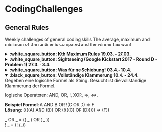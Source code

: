 # CodingChallenges

## General Rules

Weekly challenges of general coding skills
The average, maximum and minimum of the runtime is compared and the winner has won!


<details>
<summary>
<strong> :white_square_button: Kth Maximum Rules 19.03. - 27.03. </strong>
</summary>
Find the kth maximum of a list of n elements

if n  is 0 the solution is -1000
if k is bigger than n find the minimum of the list
</details>
<details>
<summary>
<strong> :white_square_button: Sightseeing (Google Kickstart 2017 - Round D - Problem 1) 27.3. - 3.4. </strong>
</summary>
When you travel, you like to spend time sightseeing in as many cities as possible, but sometimes you might not be able to because you need to catch the bus to the next city. To maximize your travel enjoyment, you decide to write a program to optimize your schedule.

You begin at city 1 at time 0 and plan to travel to cities 2 to N in ascending order, visiting every city. There is a bus service from every city i to the next city i + 1. The i-th bus service runs on a schedule that is specified by 3 integers: Si, Fi and Di, the start time, frequency and ride duration. Formally, this means that there is a bus leaving from city i at all times Si + xFi, where x is an integer and x ≥ 0, and the bus takes Di time to reach city i + 1.

At each city between 1 and N - 1, inclusive, you can decide to spend Ts time sightseeing before waiting for the next bus, or you can immediately wait for the next bus. You cannot go sightseeing multiple times in the same city. You may assume that boarding and leaving buses takes no time. You must arrive at city N by time Tf at the latest. (Note that you cannot go sightseeing in city N, even if you arrive early. There's nothing to see there!)

What is the maximum number of cities you can go sightseeing in?

### Input
The input starts with one line containing one integer T, which is the number of test cases. T test cases follow.

Each test case begins with a line containing 3 integers, N, Ts and Tf, representing the number of cities, the time taken for sightseeing in any city, and the latest time you can arrive in city N.

This is followed by N - 1 lines. On the i-th line, there are 3 integers, Si, Fi and Di, indicating the start time, frequency, and duration of buses travelling from city i to city i + 1.

### Output
For each test case, output one line containing Case #x: y, where x is the test case number (starting from 1) and y is the maximum number of cities you can go sightseeing in such that you can still arrive at city N by time Tf at the latest. If it is impossible to arrive at city N by time Tf, output Case #x: IMPOSSIBLE.

### Limits
1 ≤ T ≤ 100.
Time limit: 20 seconds per test set.
Memory limit: 1GB.


#### Small dataset (Test set 1 - Visible)
2 ≤ N ≤ 16.
1 ≤ Si ≤ 5000.
1 ≤ Fi ≤ 5000.
1 ≤ Di ≤ 5000.
1 ≤ Ts ≤ 5000.
1 ≤ Tf ≤ 5000.


#### Large dataset (Test set 2 - Hidden)
2 ≤ N ≤ 2000.
1 ≤ Si ≤ 109.
1 ≤ Fi ≤ 109.
1 ≤ Di ≤ 109.
1 ≤ Ts ≤ 109.
1 ≤ Tf ≤ 109.

### Sample
**Input**
4
4 3 12
3 2 1
6 2 2
1 3 2
3 2 30
1 2 27
3 2 1
4 1 11
2 1 2
4 1 5
8 2 2
5 10 5000
14 27 31
27 11 44
30 8 20
2000 4000 3

**Output:**
Case #1: 2
Case #2: 0
Case #3: IMPOSSIBLE
Case #4: 4

In the first test case, you can go sightseeing in city 1, catching the bus leaving at time 3 and arriving at time 4. You can go sightseeing in city 2, leaving on the bus at time 8. When you arrive in city 3 at time 10 you immediately board the next bus and arrive in city 4 just in time at time 12.
</details>
<details>
<summary>
<strong> :white_square_button: Was für ne Schiebung! 03.4.- 10.4.  </strong>
</summary>
Aufgabe finde eine Verschiebung v für die gilt |v| minimal und ex eine Quersumme q von den Spalten für M, so dass |q - k| miminal.

#### Input: Matrix M nxm, int k

#### Output: int[] v

### Beispiel:

für k = 1,3,7,20

(1  4  5) (0)   (4  5  1) (1) (5  1  4) (2)
(2  8  3) (0)   (2  8  3) (0) (2  8  3) (0)
|3  12 8|       |6  13 4|     |7  9  7|

(1  4  5) (0)   (4  5  1) (1) (5  1  4) (2)
(8  3  2) (1)   (8  3  2) (1) (8  3  2) (1)
|9  7  7|       |12 8  3|     |13 4  6|

(1  4  5) (0)   (4  5  1) (1) (5  1  4) (2)
(3  2  8) (2)   (3  2  8) (2) (3  2  8) (2)
|4  6  13|      |7  7  9|     |8  3  12|

Lösungen:

1:  (0, 0)
3:  (0, 0)
7:  (0, 1)
20: (1, 0)
</details>
<details open>
<summary>
<strong> :black_square_button: Vollständige Klammerung 10.4. - 24.4. </strong>
</summary>
Gegeben eine logische Formel als String. Gesucht ist die vollständige Klammerung der Formel.   
  
logische Operatoren: AND, OR, !, XOR, =>, <=>.  


**Beispiel Formel**: A AND B OR !(C OR D) => F  
**Lösung**: ((((A) AND (B)) OR (!(((C) OR (D))))) => (F))  


_ OR _ = (( _ ) OR ( _ ))  
! _  = (! (_))  

</details>
